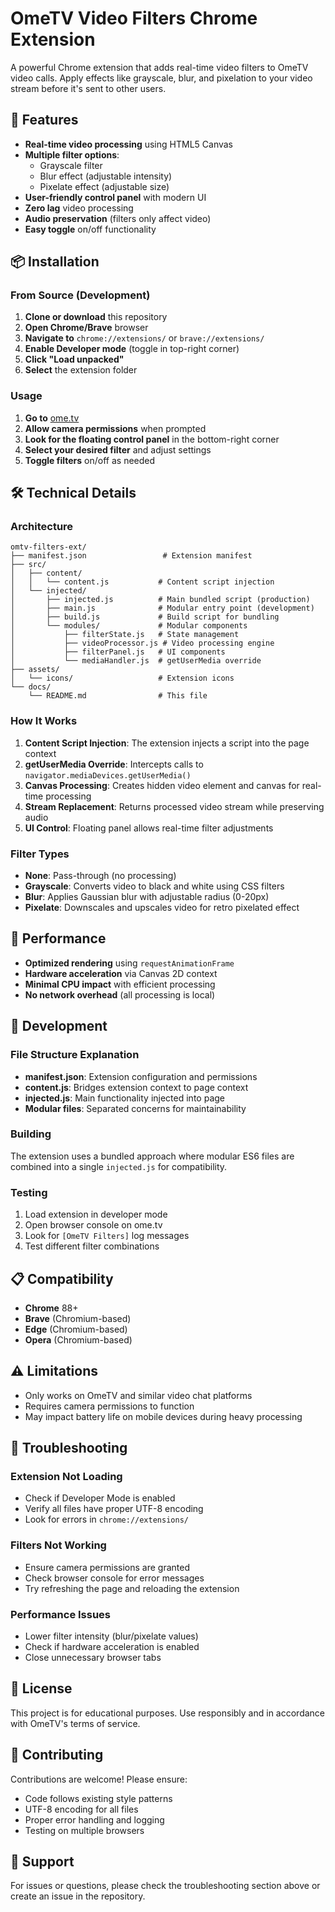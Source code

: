 # OmeTV Video Filters Chrome Extension

A powerful Chrome extension that adds real-time video filters to OmeTV video calls. Apply effects like grayscale, blur, and pixelation to your video stream before it's sent to other users.

## 🎥 Features

- **Real-time video processing** using HTML5 Canvas
- **Multiple filter options**: 
  - Grayscale filter
  - Blur effect (adjustable intensity)
  - Pixelate effect (adjustable size)
- **User-friendly control panel** with modern UI
- **Zero lag** video processing
- **Audio preservation** (filters only affect video)
- **Easy toggle** on/off functionality

## 📦 Installation

### From Source (Development)

1. **Clone or download** this repository
2. **Open Chrome/Brave** browser
3. **Navigate to** `chrome://extensions/` or `brave://extensions/`
4. **Enable Developer mode** (toggle in top-right corner)
5. **Click "Load unpacked"**
6. **Select** the extension folder

### Usage

1. **Go to** [ome.tv](https://ome.tv)
2. **Allow camera permissions** when prompted
3. **Look for the floating control panel** in the bottom-right corner
4. **Select your desired filter** and adjust settings
5. **Toggle filters** on/off as needed

## 🛠️ Technical Details

### Architecture

```
omtv-filters-ext/
├── manifest.json                 # Extension manifest
├── src/
│   ├── content/
│   │   └── content.js           # Content script injection
│   └── injected/
│       ├── injected.js          # Main bundled script (production)
│       ├── main.js              # Modular entry point (development)
│       ├── build.js             # Build script for bundling
│       └── modules/             # Modular components
│           ├── filterState.js   # State management
│           ├── videoProcessor.js # Video processing engine
│           ├── filterPanel.js   # UI components
│           └── mediaHandler.js  # getUserMedia override
├── assets/
│   └── icons/                   # Extension icons
└── docs/
    └── README.md                # This file
```

### How It Works

1. **Content Script Injection**: The extension injects a script into the page context
2. **getUserMedia Override**: Intercepts calls to `navigator.mediaDevices.getUserMedia()`
3. **Canvas Processing**: Creates hidden video element and canvas for real-time processing
4. **Stream Replacement**: Returns processed video stream while preserving audio
5. **UI Control**: Floating panel allows real-time filter adjustments

### Filter Types

- **None**: Pass-through (no processing)
- **Grayscale**: Converts video to black and white using CSS filters
- **Blur**: Applies Gaussian blur with adjustable radius (0-20px)
- **Pixelate**: Downscales and upscales video for retro pixelated effect

## 🚀 Performance

- **Optimized rendering** using `requestAnimationFrame`
- **Hardware acceleration** via Canvas 2D context
- **Minimal CPU impact** with efficient processing
- **No network overhead** (all processing is local)

## 🔧 Development

### File Structure Explanation

- **manifest.json**: Extension configuration and permissions
- **content.js**: Bridges extension context to page context  
- **injected.js**: Main functionality injected into page
- **Modular files**: Separated concerns for maintainability

### Building

The extension uses a bundled approach where modular ES6 files are combined into a single `injected.js` for compatibility.

### Testing

1. Load extension in developer mode
2. Open browser console on ome.tv
3. Look for `[OmeTV Filters]` log messages
4. Test different filter combinations

## 📋 Compatibility

- **Chrome** 88+
- **Brave** (Chromium-based)
- **Edge** (Chromium-based)
- **Opera** (Chromium-based)

## ⚠️ Limitations

- Only works on OmeTV and similar video chat platforms
- Requires camera permissions to function
- May impact battery life on mobile devices during heavy processing

## 🐛 Troubleshooting

### Extension Not Loading
- Check if Developer Mode is enabled
- Verify all files have proper UTF-8 encoding
- Look for errors in `chrome://extensions/`

### Filters Not Working
- Ensure camera permissions are granted
- Check browser console for error messages
- Try refreshing the page and reloading the extension

### Performance Issues
- Lower filter intensity (blur/pixelate values)
- Check if hardware acceleration is enabled
- Close unnecessary browser tabs

## 📝 License

This project is for educational purposes. Use responsibly and in accordance with OmeTV's terms of service.

## 🤝 Contributing

Contributions are welcome! Please ensure:
- Code follows existing style patterns
- UTF-8 encoding for all files
- Proper error handling and logging
- Testing on multiple browsers

## 📧 Support

For issues or questions, please check the troubleshooting section above or create an issue in the repository.
